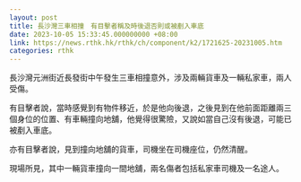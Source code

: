 ```yaml
---
layout: post
title: 長沙灣三車相撞　有目擊者稱及時後退否則或被剷入車底
date: 2023-10-05 15:33:45.000000000 +08:00
link: https://news.rthk.hk/rthk/ch/component/k2/1721625-20231005.htm
categories: rthk
---
```


長沙灣元洲街近長發街中午發生三車相撞意外，涉及兩輛貨車及一輛私家車，兩人受傷。

有目擊者說，當時感覺到有物件移近，於是他向後退，之後見到在他前面距離兩三個身位的位置、有車輛撞向地舖，他覺得很驚險，又說如當自己沒有後退，可能已被剷入車底。

亦有目擊者說，見到撞向地舖的貨車，司機坐在司機座位，仍然清醒。

現場所見，其中一輛貨車撞向一間地舖，兩名傷者包括私家車司機及一名途人。
